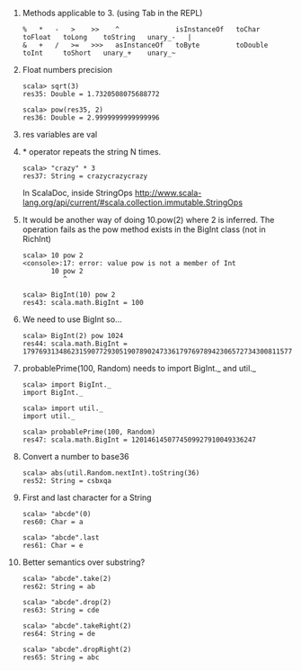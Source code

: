 1. Methods applicable to 3. (using Tab in the REPL)

	```
	%   *   -   >    >>    ^              isInstanceOf   toChar     toFloat   toLong    toString   unary_-   |   
	&   +   /   >=   >>>   asInstanceOf   toByte         toDouble   toInt     toShort   unary_+    unary_~     
	```

2. Float numbers precision

	```
	scala> sqrt(3)
	res35: Double = 1.7320508075688772

	scala> pow(res35, 2)
	res36: Double = 2.9999999999999996
	```

3. res variables are val

4. \* operator repeats the string N times.

	```
	scala> "crazy" * 3
	res37: String = crazycrazycrazy
	```

	In ScalaDoc, inside StringOps http://www.scala-lang.org/api/current/#scala.collection.immutable.StringOps

5. It would be another way of doing 10.pow(2) where 2 is inferred. The operation fails as the pow method exists in the BigInt class (not in RichInt)

	```
	scala> 10 pow 2
	<console>:17: error: value pow is not a member of Int
	       10 pow 2
	          ^

	scala> BigInt(10) pow 2
	res43: scala.math.BigInt = 100
	```

6. We need to use BigInt so...

	```
	scala> BigInt(2) pow 1024
	res44: scala.math.BigInt = 179769313486231590772930519078902473361797697894230657273430081157732675805500963132708477322407536021120113879871393357658789768814416622492847430639474124377767893424865485276302219601246094119453082952085005768838150682342462881473913110540827237163350510684586298239947245938479716304835356329624224137216
	```

7. probablePrime(100, Random) needs to import BigInt._ and util._

	```
	scala> import BigInt._
	import BigInt._

	scala> import util._
	import util._

	scala> probablePrime(100, Random)
	res47: scala.math.BigInt = 1201461450774509927910049336247
	```

8. Convert a number to base36

	```
	scala> abs(util.Random.nextInt).toString(36)
	res52: String = csbxqa
	```

9. First and last character for a String

	```
	scala> "abcde"(0)
	res60: Char = a

	scala> "abcde".last
	res61: Char = e
	```

10. Better semantics over substring?

	```
	scala> "abcde".take(2)
	res62: String = ab

	scala> "abcde".drop(2)
	res63: String = cde

	scala> "abcde".takeRight(2)
	res64: String = de

	scala> "abcde".dropRight(2)
	res65: String = abc
	```